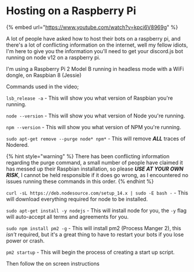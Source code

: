 # Hosting on a Raspberry Pi

{% embed url="https://www.youtube.com/watch?v=kpci6V8969g" %}

A lot of people have asked how to host their bots on a raspberry pi, and there's a lot of conflicting information on the internet, well my fellow idiots, I'm here to give you the information you'll need to get your discord.js bot running on node v12 on a raspberry pi.

I'm using a Raspberry Pi 2 Model B running in headless mode with a WiFi dongle, on Raspbian 8 \(Jessie\)

Commands used in the video;

`lsb_release -a` - This will show you what version of Raspbian you're running.

`node --version` - This will show you what version of Node you're running.

`npm --version` - This will show you what version of NPM you're running.

`sudo apt-get remove --purge node* npm*` - This will remove _**ALL**_ traces of Nodered.

{% hint style="warning" %}
There has been conflicting information regarding the purge command, a small number of people have claimed it has messed up their Raspbian installation, so please _**USE AT YOUR OWN RISK**_, I cannot be held responsible if it does go wrong, as I encountered no issues running these commands in this order.
{% endhint %}

`curl -sL https://deb.nodesource.com/setup_14.x | sudo -E bash -` - This will download everything required for node to be installed.

`sudo apt-get install -y nodejs` - This will install node for you, the `-y` flag will auto-accept all terms and agreements for you.

`sudo npm install pm2 -g` - This will install pm2 \(Process Manger 2\), this _isn't_ required, but it's a great thing to have to restart your bots if you lose power or crash.

`pm2 startup` - This will begin the process of creating a start up script.

Then follow the on screen instructions

